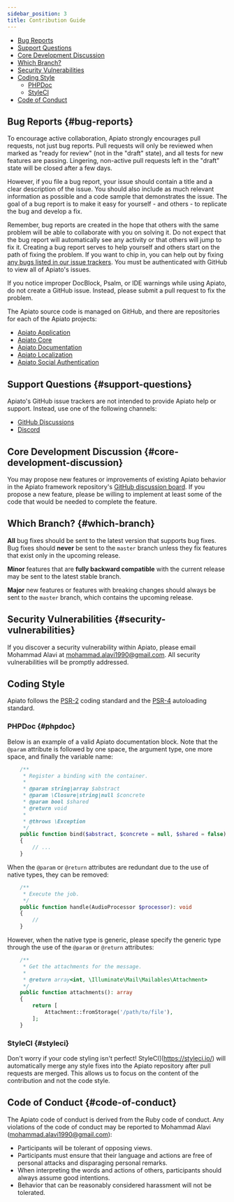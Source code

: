 ```yaml
---
sidebar_position: 3
title: Contribution Guide
---
```


* [Bug Reports](#bug-reports)
* [Support Questions](#support-questions)
* [Core Development Discussion](#core-development-discussion)
* [Which Branch?](#which-branch)
* [Security Vulnerabilities](#security-vulnerabilities)
* [Coding Style](#coding-style)
  * [PHPDoc](#phpdoc)
  * [StyleCI](#styleci)
* [Code of Conduct](#code-of-conduct)

## Bug Reports {#bug-reports}

To encourage active collaboration, Apiato strongly encourages pull requests, not just bug reports.
Pull requests will only be reviewed when marked as "ready for review"
(not in the "draft" state), and all tests for new features are passing.
Lingering, non-active pull requests left in the "draft" state will be closed after a few days.

However, if you file a bug report, your issue should contain a title and a clear description of the issue.
You should also include as much relevant information as possible and a code sample that demonstrates the issue.
The goal of a bug report is to make it easy for yourself - and others - to replicate the bug and develop a fix.

Remember,
bug reports are created in the hope
that others with the same problem will be able to collaborate with you on solving it.
Do not expect that the bug report will automatically see any activity or that others will jump to fix it.
Creating a bug report serves to help yourself and others start on the path of fixing the problem.
If you want to chip in,
you can help out
by fixing [any bugs
listed in our issue trackers](https://github.com/apiato/apiato/issues).
You must be authenticated with GitHub to view all of Apiato's issues.

If you notice improper DocBlock, Psalm, or IDE warnings while using Apiato, do not create a GitHub issue.
Instead, please submit a pull request to fix the problem.

The Apiato source code is managed on GitHub, and there are repositories for each of the Apiato projects:

- [Apiato Application](https://github.com/laravel/laravel)
- [Apiato Core](https://github.com/apiato/core)
- [Apiato Documentation](https://github.com/apiato/documentation)
- [Apiato Localization](https://github.com/apiato/localization-container)
- [Apiato Social Authentication](https://github.com/apiato/social-auth-container)

## Support Questions {#support-questions}

Apiato's GitHub issue trackers are not intended to provide Apiato help or support.
Instead, use one of the following channels:

- [GitHub Discussions](https://github.com/apiato/apiato/discussions)
- [Discord](https://discord.gg/ryPcV4KM5k)

## Core Development Discussion {#core-development-discussion}

You may propose new features or improvements of existing Apiato behavior in the Apiato framework repository's [GitHub discussion board](https://github.com/apiato/apiato/discussions).
If you propose a new feature,
please be willing to implement at least some of the code that would be needed to complete the feature.

## Which Branch? {#which-branch}

**All** bug fixes should be sent to the latest version that supports bug fixes. Bug fixes should **never** be sent to the `master` branch unless they fix features that exist only in the upcoming release.

**Minor** features that are **fully backward compatible** with the current release may be sent to the latest stable branch.

**Major** new features or features with breaking changes should always be sent to the `master` branch, which contains the upcoming release.


## Security Vulnerabilities {#security-vulnerabilities}

If you discover a security vulnerability within Apiato,
please email Mohammad Alavi at <a href="mailto:mohammad.alavi1990@gmail.com">mohammad.alavi1990@gmail.com</a>.
All security vulnerabilities will be promptly addressed.

## Coding Style

Apiato follows the [PSR-2](https://github.com/php-fig/fig-standards/blob/master/accepted/PSR-2-coding-style-guide.md) coding standard and the [PSR-4](https://github.com/php-fig/fig-standards/blob/master/accepted/PSR-4-autoloader.md) autoloading standard.

### PHPDoc {#phpdoc}

Below is an example of a valid Apiato documentation block.
Note that the `@param` attribute is followed by one space,
the argument type, one more space, and finally the variable name:

```php
    /**
     * Register a binding with the container.
     *
     * @param string|array $abstract
     * @param \Closure|string|null $concrete
     * @param bool $shared
     * @return void
     *
     * @throws \Exception
     */
    public function bind($abstract, $concrete = null, $shared = false)
    {
        // ...
    }
```

When the `@param` or `@return` attributes are redundant due to the use of native types, they can be removed:

```php
    /**
     * Execute the job.
     */
    public function handle(AudioProcessor $processor): void
    {
        //
    }
```

However, when the native type is generic,
please specify the generic type through the use of the `@param` or `@return` attributes:

```php
    /**
     * Get the attachments for the message.
     *
     * @return array<int, \Illuminate\Mail\Mailables\Attachment>
     */
    public function attachments(): array
    {
        return [
            Attachment::fromStorage('/path/to/file'),
        ];
    }
```

### StyleCI {#styleci}

Don't worry if your code styling isn't perfect!
StyleCI](https://styleci.io/) will automatically merge any style fixes into the Apiato repository
after pull requests are merged.
This allows us to focus on the content of the contribution and not the code style.

## Code of Conduct {#code-of-conduct}

The Apiato code of conduct is derived from the Ruby code of conduct.
Any violations of the code of conduct may be reported to Mohammad Alavi (mohammad.alavi1990@gmail.com):

- Participants will be tolerant of opposing views.
- Participants must ensure that their language and actions are free of personal attacks and disparaging personal remarks.
- When interpreting the words and actions of others, participants should always assume good intentions.
- Behavior that can be reasonably considered harassment will not be tolerated.
